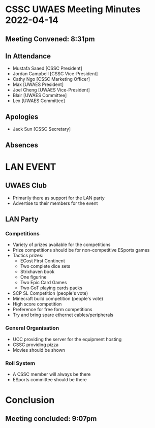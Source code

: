 # CSSC UWAES Meeting Minutes 2022-04-14
## Meeting Convened: 8:31pm 

## In Attendance
- Mustafa Saaed [CSSC President]
- Jordan Campbell [CSSC Vice-President]
- Cathy Ngo [CSSC Marketing Officer]
- Max [UWAES President]
- Joel Cheng [UWAES Vice-President]
- Blair [UWAES Committee]
- Lex [UWAES Committee]

## Apologies
- Jack Sun [CSSC Secretary]

## Absences

# LAN EVENT
## UWAES Club
- Primarily there as support for the LAN party
- Advertise to their members for the event

## LAN Party
### Competitions
- Variety of prizes available for the competitions
- Prize competitions should be for non-competitive ESports games 
- Tactics prizes:
    - ECost First Continent
    - Two complete dice sets
    - Strixhaven book
    - One figurine
    - Two Epic Card Games
    - Two GoT playing cards packs
- SCP SL Competition (people's vote)
- Minecraft build competition (people's vote)
- High score competition
- Preference for free form competitions
- Try and bring spare ethernet cables/peripherals

### General Organisation
- UCC providing the server for the equipment hosting
- CSSC providing pizza
- Movies should be shown

### Roll System
- A CSSC member will always be there
- ESports committee should be there 

# Conclusion

## Meeting concluded: 9:07pm 
